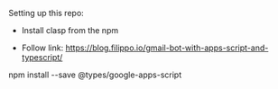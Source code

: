 Setting up this repo:

- Install clasp from the npm

- Follow link: https://blog.filippo.io/gmail-bot-with-apps-script-and-typescript/


npm install --save @types/google-apps-script